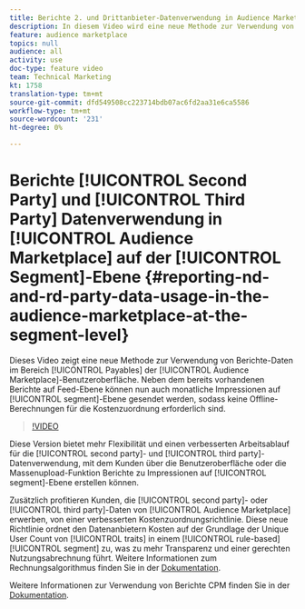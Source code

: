 ```yaml
---
title: Berichte 2. und Drittanbieter-Datenverwendung in Audience Marketplace auf Segmentebene
description: In diesem Video wird eine neue Methode zur Verwendung von Berichte-Daten im Bereich "Payables"der Benutzeroberfläche des Audience Marketplace gezeigt. Neben dem bereits vorhandenen Berichte auf Feed-Ebene können nun auch monatliche Impressionen auf Segmentebene gesendet werden, sodass keine Offline-Berechnungen für die Kostenzuordnung erforderlich sind.
feature: audience marketplace
topics: null
audience: all
activity: use
doc-type: feature video
team: Technical Marketing
kt: 1758
translation-type: tm+mt
source-git-commit: dfd549508cc223714bdb07ac6fd2aa31e6ca5586
workflow-type: tm+mt
source-wordcount: '231'
ht-degree: 0%

---
```



# Berichte [!UICONTROL Second Party] und [!UICONTROL Third Party] Datenverwendung in [!UICONTROL Audience Marketplace] auf der [!UICONTROL Segment]-Ebene {#reporting-nd-and-rd-party-data-usage-in-the-audience-marketplace-at-the-segment-level}

Dieses Video zeigt eine neue Methode zur Verwendung von Berichte-Daten im Bereich [!UICONTROL Payables] der [!UICONTROL Audience Marketplace]-Benutzeroberfläche. Neben dem bereits vorhandenen Berichte auf Feed-Ebene können nun auch monatliche Impressionen auf [!UICONTROL segment]-Ebene gesendet werden, sodass keine Offline-Berechnungen für die Kostenzuordnung erforderlich sind.

>[!VIDEO](https://video.tv.adobe.com/v/25522/?quality=12)

Diese Version bietet mehr Flexibilität und einen verbesserten Arbeitsablauf für die [!UICONTROL second party]- und [!UICONTROL third party]-Datenverwendung, mit dem Kunden über die Benutzeroberfläche oder die Massenupload-Funktion Berichte zu Impressionen auf [!UICONTROL segment]-Ebene erstellen können.

Zusätzlich profitieren Kunden, die [!UICONTROL second party]- oder [!UICONTROL third party]-Daten von [!UICONTROL Audience Marketplace] erwerben, von einer verbesserten Kostenzuordnungsrichtlinie. Diese neue Richtlinie ordnet den Datenanbietern Kosten auf der Grundlage der Unique User Count von [!UICONTROL traits] in einem [!UICONTROL rule-based] [!UICONTROL segment] zu, was zu mehr Transparenz und einer gerechten Nutzungsabrechnung führt. Weitere Informationen zum Rechnungsalgorithmus finden Sie in der [Dokumentation](https://experiencecloud.adobe.com/resources/help/en_US/aam/marketplace_cpm_billing.html).

Weitere Informationen zur Verwendung von Berichte CPM finden Sie in der [Dokumentation](https://experiencecloud.adobe.com/resources/help/en_US/aam/t_marketplace_report_cpm_usage.html).